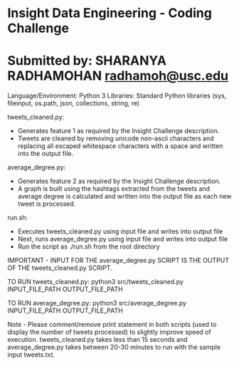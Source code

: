 Insight Data Engineering - Coding Challenge
===========================================================
Submitted by: SHARANYA RADHAMOHAN radhamoh@usc.edu
===========================================================
Language/Environment: Python 3
Libraries: Standard Python libraries (sys, fileinput, os.path, json, collections, string, re)

tweets_cleaned.py:
- Generates feature 1 as required by the Insight Challenge description.
- Tweets are cleaned by removing unicode non-ascii characters and replacing all escaped whitespace characters with a space and written into the output file.

average_degree.py:
- Generates feature 2 as required by the Insight Challenge description.
- A graph is built using the hashtags extracted from the tweets and average degree is calculated and written into the output file as each new tweet is processed.

run.sh:
- Executes tweets_cleaned.py using input file and writes into output file
- Next, runs average_degree.py using input file and writes into output file
- Run the script as ./run.sh from the root directory

IMPORTANT - INPUT FOR THE average_degree.py SCRIPT IS THE OUTPUT OF THE tweets_cleaned.py SCRIPT.

TO RUN tweets_cleaned.py: python3 src/tweets_cleaned.py INPUT_FILE_PATH OUTPUT_FILE_PATH

TO RUN average_degree.py: python3 src/average_degree.py INPUT_FILE_PATH OUTPUT_FILE_PATH

Note - Please comment/remove print statement in both scripts (used to display the number of tweets processed) to slightly improve speed of execution. tweets_cleaned.py takes less than 15 seconds and average_degree.py takes between 20-30 minutes to run with the sample input tweets.txt.

